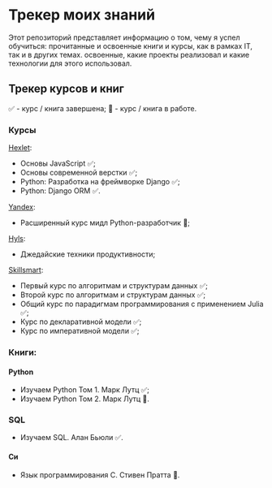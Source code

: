 # Трекер моих знаний

Этот репозиторий представляет информацию о том, чему я успел обучиться:
прочитанные и освоенные книги и курсы, как в рамках IT, так и в других темах.
освоенные, какие проекты реализовал и какие технологии для этого использовал.

## Трекер курсов и книг
✅ - курс / книга завершена;
👔 - курс / книга в работе.

### Курсы

[Hexlet](https://ru.hexlet.io/):
- Основы JavaScript ✅;
- Основы современной верстки ✅;
- Python: Разработка на фреймворке Django ✅;
- Python: Django ORM ✅.

[Yandex](https://practicum.yandex.ru/):
- Расширенный курс мидл Python-разработчик 👔;

[Hyls](https://hyls.ru/):
- Джедайские техники продуктивности;

[Skillsmart](https://vk.com/lambda_brain):
- Первый курс по алгоритмам и структурам данных ✅;
- Второй курс по алгоритмам и структурам данных ✅;
- Общий курс по парадигмам программирования с применением Julia ✅;
- Курс по декларативной модели ✅;
- Курс по императивной модели ✅;

### Книги:

#### Python
- Изучаем Python Том 1. Марк Лутц ✅;
- Изучаем Python Том 2. Марк Лутц 👔.

### SQL
- Изучаем SQL. Алан Бьюли ✅.

#### Си
- Язык программирования C. Стивен Пратта 👔.
